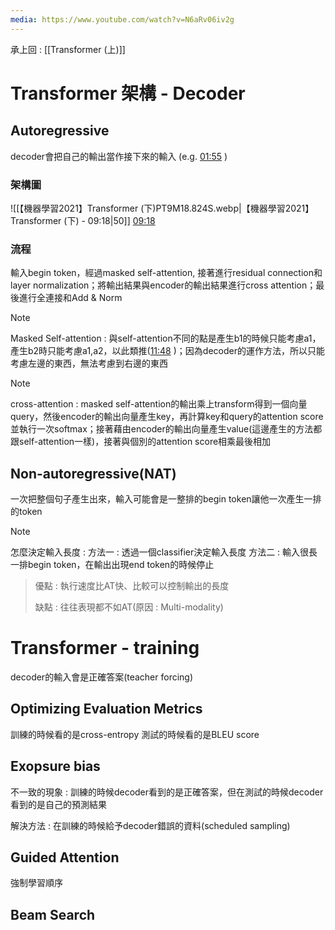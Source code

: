 ```yaml
---
media: https://www.youtube.com/watch?v=N6aRv06iv2g
---
```

承上回 : [[Transformer (上)]]

# Transformer 架構 - Decoder

## Autoregressive

decoder會把自己的輸出當作接下來的輸入 (e.g.  [01:55](https://www.youtube.com/watch?v=N6aRv06iv2g&t=116#t=01:55.88) )

### 架構圖

 ![[【機器學習2021】Transformer (下)PT9M18.824S.webp|【機器學習2021】Transformer (下) - 09:18|50]] [09:18](https://www.youtube.com/watch?v=N6aRv06iv2g&t=559#t=09:18.82) 

### 流程

輸入begin token，經過masked self-attention, 接著進行residual connection和layer normalization；將輸出結果與encoder的輸出結果進行cross attention；最後進行全連接和Add & Norm

> [!NOTE]
> Masked Self-attention : 與self-attention不同的點是產生b1的時候只能考慮a1，產生b2時只能考慮a1,a2，以此類推([11:48](https://www.youtube.com/watch?v=N6aRv06iv2g&t=709#t=11:48.59) )；因為decoder的運作方法，所以只能考慮左邊的東西，無法考慮到右邊的東西

> [!NOTE]
> cross-attention : masked self-attention的輸出乘上transform得到一個向量query，然後encoder的輸出向量產生key，再計算key和query的attention score並執行一次softmax；接著藉由encoder的輸出向量產生value(這邊產生的方法都跟self-attention一樣)，接著與個別的attention score相乘最後相加
> 

## Non-autoregressive(NAT)

一次把整個句子產生出來，輸入可能會是一整排的begin token讓他一次產生一排的token

> [!NOTE]
> 怎麼決定輸入長度 : 
> 方法一 : 透過一個classifier決定輸入長度
> 方法二 : 輸入很長一排begin token，在輸出出現end token的時候停止

> 優點 : 執行速度比AT快、比較可以控制輸出的長度
> 
> 缺點 : 往往表現都不如AT(原因 : Multi-modality)

# Transformer - training

decoder的輸入會是正確答案(teacher forcing)

## Optimizing Evaluation Metrics

訓練的時候看的是cross-entropy
測試的時候看的是BLEU score

## Exopsure bias

不一致的現象 : 訓練的時候decoder看到的是正確答案，但在測試的時候decoder看到的是自己的預測結果

解決方法 : 在訓練的時候給予decoder錯誤的資料(scheduled sampling)
## Guided Attention

強制學習順序

## Beam Search

